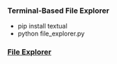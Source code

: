 ### Terminal-Based File Explorer

- pip install textual
- python file_explorer.py

### [File Explorer](https://github.com/user-attachments/assets/b4bef5f8-d99f-42fa-a9f4-bd692b05f6b9)
